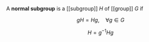 A **normal subgroup** is a [[subgroup]] $H$ of [[group]] $G$ if

$$
gH = Hg,\quad \forall g \in G
$$

$$
H = g^{-1}Hg
$$